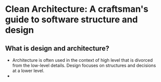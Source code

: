 # Clean Architecture: A craftsman's guide to software structure and design

## What is design and architecture?
- Architecture is often used in the context of high level that is divorced from the low-level details. Design focuses on structures and decisions at a lower level. 
- 
